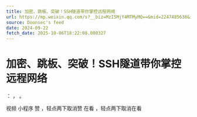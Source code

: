 ```yaml
---
title: 加密、跳板、突破！SSH隧道带你掌控远程网络
url: https://mp.weixin.qq.com/s?__biz=MzI5MjY4MTMyMQ==&mid=2247485638&idx=1&sn=db440fe81e1dbbbbbb88c5330b633067
source: Doonsec's feed
date: 2024-09-22
fetch_date: 2025-10-06T18:22:08.000327
---
```


# 加密、跳板、突破！SSH隧道带你掌控远程网络

：
，
。

视频
小程序
赞
，轻点两下取消赞
在看
，轻点两下取消在看